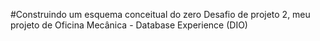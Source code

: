 #Construindo um esquema conceitual do zero Desafio de projeto 2,
meu projeto de Oficina Mecânica - Database Experience (DIO) 
